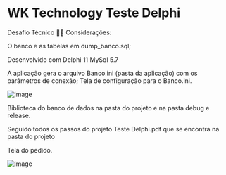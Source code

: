 # WK Technology Teste Delphi

Desafio Técnico 🚀🚀
Considerações:

O banco e as tabelas em dump_banco.sql;

Desenvolvido com Delphi 11
MySql 5.7

A aplicação gera o arquivo Banco.ini (pasta da aplicação) com os parâmetros de conexão;
Tela de configuração para o Banco.ini.

![image](https://github.com/user-attachments/assets/2179c043-05e6-4cca-b113-f6b5e34d8499)

Biblioteca do banco de dados na pasta do projeto e na pasta debug e release.

Seguido todos os passos do projeto Teste Delphi.pdf que se encontra na pasta do projeto

Tela do pedido.

![image](https://github.com/user-attachments/assets/b454245e-37fe-4be3-87ae-1495174aaff8)


